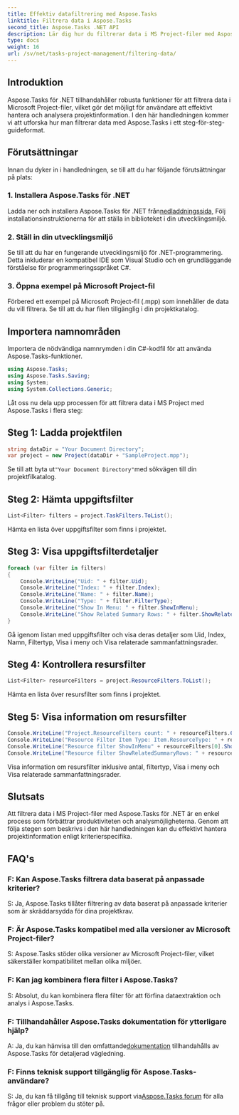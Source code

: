 ```yaml
---
title: Effektiv datafiltrering med Aspose.Tasks
linktitle: Filtrera data i Aspose.Tasks
second_title: Aspose.Tasks .NET API
description: Lär dig hur du filtrerar data i MS Project-filer med Aspose.Tasks för .NET. Förbättra produktiviteten och analysmöjligheterna utan ansträngning.
type: docs
weight: 16
url: /sv/net/tasks-project-management/filtering-data/
---
```

## Introduktion
Aspose.Tasks för .NET tillhandahåller robusta funktioner för att filtrera data i Microsoft Project-filer, vilket gör det möjligt för användare att effektivt hantera och analysera projektinformation. I den här handledningen kommer vi att utforska hur man filtrerar data med Aspose.Tasks i ett steg-för-steg-guideformat.
## Förutsättningar
Innan du dyker in i handledningen, se till att du har följande förutsättningar på plats:
### 1. Installera Aspose.Tasks för .NET
 Ladda ner och installera Aspose.Tasks för .NET från[nedladdningssida](https://releases.aspose.com/tasks/net/), Följ installationsinstruktionerna för att ställa in biblioteket i din utvecklingsmiljö.
### 2. Ställ in din utvecklingsmiljö
Se till att du har en fungerande utvecklingsmiljö för .NET-programmering. Detta inkluderar en kompatibel IDE som Visual Studio och en grundläggande förståelse för programmeringsspråket C#.
### 3. Öppna exempel på Microsoft Project-fil
Förbered ett exempel på Microsoft Project-fil (.mpp) som innehåller de data du vill filtrera. Se till att du har filen tillgänglig i din projektkatalog.
## Importera namnområden
Importera de nödvändiga namnrymden i din C#-kodfil för att använda Aspose.Tasks-funktioner.

```csharp
using Aspose.Tasks;
using Aspose.Tasks.Saving;
using System;
using System.Collections.Generic;

```
Låt oss nu dela upp processen för att filtrera data i MS Project med Aspose.Tasks i flera steg:
## Steg 1: Ladda projektfilen
```csharp
string dataDir = "Your Document Directory";
var project = new Project(dataDir + "SampleProject.mpp");
```
 Se till att byta ut`"Your Document Directory"`med sökvägen till din projektfilkatalog.
## Steg 2: Hämta uppgiftsfilter
```csharp
List<Filter> filters = project.TaskFilters.ToList();
```
Hämta en lista över uppgiftsfilter som finns i projektet.
## Steg 3: Visa uppgiftsfilterdetaljer
```csharp
foreach (var filter in filters)
{
    Console.WriteLine("Uid: " + filter.Uid);
    Console.WriteLine("Index: " + filter.Index);
    Console.WriteLine("Name: " + filter.Name);
    Console.WriteLine("Type: " + filter.FilterType);
    Console.WriteLine("Show In Menu: " + filter.ShowInMenu);
    Console.WriteLine("Show Related Summary Rows: " + filter.ShowRelatedSummaryRows);
}
```
Gå igenom listan med uppgiftsfilter och visa deras detaljer som Uid, Index, Namn, Filtertyp, Visa i meny och Visa relaterade sammanfattningsrader.
## Steg 4: Kontrollera resursfilter
```csharp
List<Filter> resourceFilters = project.ResourceFilters.ToList();
```
Hämta en lista över resursfilter som finns i projektet.
## Steg 5: Visa information om resursfilter
```csharp
Console.WriteLine("Project.ResourceFilters count: " + resourceFilters.Count);
Console.WriteLine("Resource Filter Item Type: Item.ResourceType: " + resourceFilters[0].FilterType);
Console.WriteLine("Resource filter ShowInMenu" + resourceFilters[0].ShowInMenu);
Console.WriteLine("Resource filter ShowRelatedSummaryRows: " + resourceFilters[0].ShowRelatedSummaryRows);
```
Visa information om resursfilter inklusive antal, filtertyp, Visa i meny och Visa relaterade sammanfattningsrader.
## Slutsats
Att filtrera data i MS Project-filer med Aspose.Tasks för .NET är en enkel process som förbättrar produktiviteten och analysmöjligheterna. Genom att följa stegen som beskrivs i den här handledningen kan du effektivt hantera projektinformation enligt kriterierspecifika.
## FAQ's
### F: Kan Aspose.Tasks filtrera data baserat på anpassade kriterier?
S: Ja, Aspose.Tasks tillåter filtrering av data baserat på anpassade kriterier som är skräddarsydda för dina projektkrav.
### F: Är Aspose.Tasks kompatibel med alla versioner av Microsoft Project-filer?
S: Aspose.Tasks stöder olika versioner av Microsoft Project-filer, vilket säkerställer kompatibilitet mellan olika miljöer.
### F: Kan jag kombinera flera filter i Aspose.Tasks?
S: Absolut, du kan kombinera flera filter för att förfina dataextraktion och analys i Aspose.Tasks.
### F: Tillhandahåller Aspose.Tasks dokumentation för ytterligare hjälp?
 A: Ja, du kan hänvisa till den omfattande[dokumentation](https://reference.aspose.com/tasks/net/) tillhandahålls av Aspose.Tasks för detaljerad vägledning.
### F: Finns teknisk support tillgänglig för Aspose.Tasks-användare?
 S: Ja, du kan få tillgång till teknisk support via[Aspose.Tasks forum](https://forum.aspose.com/c/tasks/15) för alla frågor eller problem du stöter på.